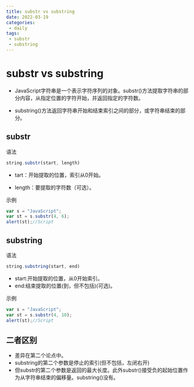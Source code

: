 ```yaml
---
title: substr vs substring
date: 2022-03-19
categories:
 - daily
tags:
 - substr
 - substring
---
```


# substr vs substring

- JavaScript字符串是一个表示字符序列的对象。substr()方法提取字符串的部分内容，从指定位置的字符开始，并返回指定的字符数。

- substring()方法返回字符串开始和结束索引之间的部分，或字符串结束的部分。

## substr

语法

```javascript
string.substr(start, length)
```

- tart：开始提取的位置，索引从0开始。

- length：要提取的字符数（可选）。

示例

```js
var s = "JavaScript";
var st = s.substr(4, 6);
alert(st);//Script
```

## substring

语法

```js
string.substring(start, end)
```

- start:开始提取的位置，从0开始索引。
- end:结束提取的位置(到，但不包括)(可选)。

示例

```js
var s = "JavaScript";
var st = s.substr(4, 10);
alert(st);//Script

```

## 二者区别

- 差异在第二个论点中。
- substring的第二个参数是停止的索引(但不包括，左闭右开)
- 但substr的第二个参数是返回的最大长度。此外substr()接受负的起始位置作为从字符串结束的偏移量。substring()没有。

